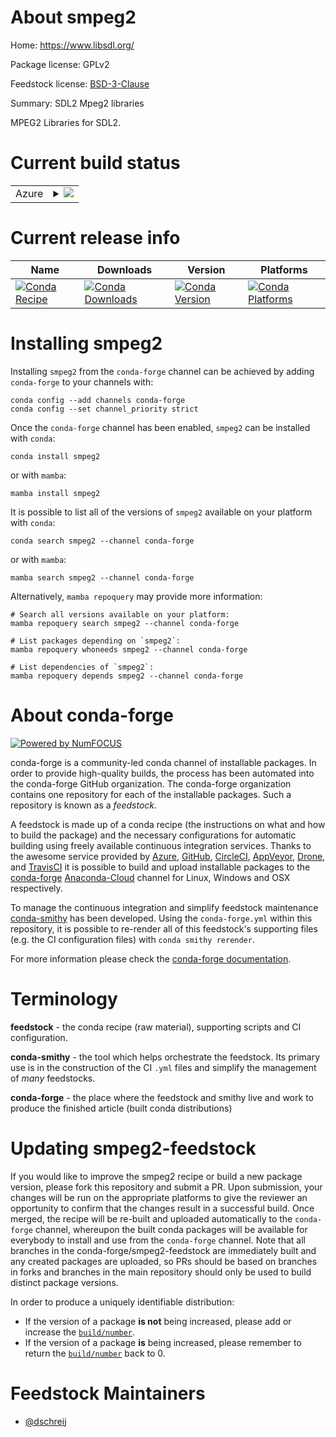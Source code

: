 About smpeg2
============

Home: https://www.libsdl.org/

Package license: GPLv2

Feedstock license: [BSD-3-Clause](https://github.com/conda-forge/smpeg2-feedstock/blob/main/LICENSE.txt)

Summary: SDL2 Mpeg2 libraries

MPEG2 Libraries for SDL2.

Current build status
====================


<table>
    
  <tr>
    <td>Azure</td>
    <td>
      <details>
        <summary>
          <a href="https://dev.azure.com/conda-forge/feedstock-builds/_build/latest?definitionId=4642&branchName=main">
            <img src="https://dev.azure.com/conda-forge/feedstock-builds/_apis/build/status/smpeg2-feedstock?branchName=main">
          </a>
        </summary>
        <table>
          <thead><tr><th>Variant</th><th>Status</th></tr></thead>
          <tbody><tr>
              <td>linux_64</td>
              <td>
                <a href="https://dev.azure.com/conda-forge/feedstock-builds/_build/latest?definitionId=4642&branchName=main">
                  <img src="https://dev.azure.com/conda-forge/feedstock-builds/_apis/build/status/smpeg2-feedstock?branchName=main&jobName=linux&configuration=linux%20linux_64_" alt="variant">
                </a>
              </td>
            </tr><tr>
              <td>osx_64</td>
              <td>
                <a href="https://dev.azure.com/conda-forge/feedstock-builds/_build/latest?definitionId=4642&branchName=main">
                  <img src="https://dev.azure.com/conda-forge/feedstock-builds/_apis/build/status/smpeg2-feedstock?branchName=main&jobName=osx&configuration=osx%20osx_64_" alt="variant">
                </a>
              </td>
            </tr><tr>
              <td>osx_arm64</td>
              <td>
                <a href="https://dev.azure.com/conda-forge/feedstock-builds/_build/latest?definitionId=4642&branchName=main">
                  <img src="https://dev.azure.com/conda-forge/feedstock-builds/_apis/build/status/smpeg2-feedstock?branchName=main&jobName=osx&configuration=osx%20osx_arm64_" alt="variant">
                </a>
              </td>
            </tr><tr>
              <td>win_64</td>
              <td>
                <a href="https://dev.azure.com/conda-forge/feedstock-builds/_build/latest?definitionId=4642&branchName=main">
                  <img src="https://dev.azure.com/conda-forge/feedstock-builds/_apis/build/status/smpeg2-feedstock?branchName=main&jobName=win&configuration=win%20win_64_" alt="variant">
                </a>
              </td>
            </tr>
          </tbody>
        </table>
      </details>
    </td>
  </tr>
</table>

Current release info
====================

| Name | Downloads | Version | Platforms |
| --- | --- | --- | --- |
| [![Conda Recipe](https://img.shields.io/badge/recipe-smpeg2-green.svg)](https://anaconda.org/conda-forge/smpeg2) | [![Conda Downloads](https://img.shields.io/conda/dn/conda-forge/smpeg2.svg)](https://anaconda.org/conda-forge/smpeg2) | [![Conda Version](https://img.shields.io/conda/vn/conda-forge/smpeg2.svg)](https://anaconda.org/conda-forge/smpeg2) | [![Conda Platforms](https://img.shields.io/conda/pn/conda-forge/smpeg2.svg)](https://anaconda.org/conda-forge/smpeg2) |

Installing smpeg2
=================

Installing `smpeg2` from the `conda-forge` channel can be achieved by adding `conda-forge` to your channels with:

```
conda config --add channels conda-forge
conda config --set channel_priority strict
```

Once the `conda-forge` channel has been enabled, `smpeg2` can be installed with `conda`:

```
conda install smpeg2
```

or with `mamba`:

```
mamba install smpeg2
```

It is possible to list all of the versions of `smpeg2` available on your platform with `conda`:

```
conda search smpeg2 --channel conda-forge
```

or with `mamba`:

```
mamba search smpeg2 --channel conda-forge
```

Alternatively, `mamba repoquery` may provide more information:

```
# Search all versions available on your platform:
mamba repoquery search smpeg2 --channel conda-forge

# List packages depending on `smpeg2`:
mamba repoquery whoneeds smpeg2 --channel conda-forge

# List dependencies of `smpeg2`:
mamba repoquery depends smpeg2 --channel conda-forge
```


About conda-forge
=================

[![Powered by
NumFOCUS](https://img.shields.io/badge/powered%20by-NumFOCUS-orange.svg?style=flat&colorA=E1523D&colorB=007D8A)](https://numfocus.org)

conda-forge is a community-led conda channel of installable packages.
In order to provide high-quality builds, the process has been automated into the
conda-forge GitHub organization. The conda-forge organization contains one repository
for each of the installable packages. Such a repository is known as a *feedstock*.

A feedstock is made up of a conda recipe (the instructions on what and how to build
the package) and the necessary configurations for automatic building using freely
available continuous integration services. Thanks to the awesome service provided by
[Azure](https://azure.microsoft.com/en-us/services/devops/), [GitHub](https://github.com/),
[CircleCI](https://circleci.com/), [AppVeyor](https://www.appveyor.com/),
[Drone](https://cloud.drone.io/welcome), and [TravisCI](https://travis-ci.com/)
it is possible to build and upload installable packages to the
[conda-forge](https://anaconda.org/conda-forge) [Anaconda-Cloud](https://anaconda.org/)
channel for Linux, Windows and OSX respectively.

To manage the continuous integration and simplify feedstock maintenance
[conda-smithy](https://github.com/conda-forge/conda-smithy) has been developed.
Using the ``conda-forge.yml`` within this repository, it is possible to re-render all of
this feedstock's supporting files (e.g. the CI configuration files) with ``conda smithy rerender``.

For more information please check the [conda-forge documentation](https://conda-forge.org/docs/).

Terminology
===========

**feedstock** - the conda recipe (raw material), supporting scripts and CI configuration.

**conda-smithy** - the tool which helps orchestrate the feedstock.
                   Its primary use is in the construction of the CI ``.yml`` files
                   and simplify the management of *many* feedstocks.

**conda-forge** - the place where the feedstock and smithy live and work to
                  produce the finished article (built conda distributions)


Updating smpeg2-feedstock
=========================

If you would like to improve the smpeg2 recipe or build a new
package version, please fork this repository and submit a PR. Upon submission,
your changes will be run on the appropriate platforms to give the reviewer an
opportunity to confirm that the changes result in a successful build. Once
merged, the recipe will be re-built and uploaded automatically to the
`conda-forge` channel, whereupon the built conda packages will be available for
everybody to install and use from the `conda-forge` channel.
Note that all branches in the conda-forge/smpeg2-feedstock are
immediately built and any created packages are uploaded, so PRs should be based
on branches in forks and branches in the main repository should only be used to
build distinct package versions.

In order to produce a uniquely identifiable distribution:
 * If the version of a package **is not** being increased, please add or increase
   the [``build/number``](https://docs.conda.io/projects/conda-build/en/latest/resources/define-metadata.html#build-number-and-string).
 * If the version of a package **is** being increased, please remember to return
   the [``build/number``](https://docs.conda.io/projects/conda-build/en/latest/resources/define-metadata.html#build-number-and-string)
   back to 0.

Feedstock Maintainers
=====================

* [@dschreij](https://github.com/dschreij/)


